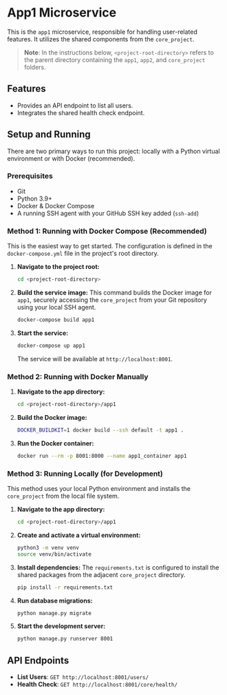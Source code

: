 # App1 Microservice

This is the `app1` microservice, responsible for handling user-related features. It utilizes the shared components from the `core_project`.

> **Note**: In the instructions below, `<project-root-directory>` refers to the parent directory containing the `app1`, `app2`, and `core_project` folders.

## Features

-   Provides an API endpoint to list all users.
-   Integrates the shared health check endpoint.

## Setup and Running

There are two primary ways to run this project: locally with a Python virtual environment or with Docker (recommended).

### Prerequisites

-   Git
-   Python 3.9+
-   Docker & Docker Compose
-   A running SSH agent with your GitHub SSH key added (`ssh-add`)

### Method 1: Running with Docker Compose (Recommended)

This is the easiest way to get started. The configuration is defined in the `docker-compose.yml` file in the project's root directory.

1.  **Navigate to the project root:**
    ```bash
    cd <project-root-directory>
    ```

2.  **Build the service image:**
    This command builds the Docker image for `app1`, securely accessing the `core_project` from your Git repository using your local SSH agent.
    ```bash
    docker-compose build app1
    ```

3.  **Start the service:**
    ```bash
    docker-compose up app1
    ```

    The service will be available at `http://localhost:8001`.

### Method 2: Running with Docker Manually

1.  **Navigate to the app directory:**
    ```bash
    cd <project-root-directory>/app1
    ```

2.  **Build the Docker image:**
    ```bash
    DOCKER_BUILDKIT=1 docker build --ssh default -t app1 .
    ```

3.  **Run the Docker container:**
    ```bash
    docker run --rm -p 8001:8000 --name app1_container app1
    ```

### Method 3: Running Locally (for Development)

This method uses your local Python environment and installs the `core_project` from the local file system.

1.  **Navigate to the app directory:**
    ```bash
    cd <project-root-directory>/app1
    ```

2.  **Create and activate a virtual environment:**
    ```bash
    python3 -m venv venv
    source venv/bin/activate
    ```

3.  **Install dependencies:**
    The `requirements.txt` is configured to install the shared packages from the adjacent `core_project` directory.
    ```bash
    pip install -r requirements.txt
    ```

4.  **Run database migrations:**
    ```bash
    python manage.py migrate
    ```

5.  **Start the development server:**
    ```bash
    python manage.py runserver 8001
    ```

## API Endpoints

-   **List Users**: `GET http://localhost:8001/users/`
-   **Health Check**: `GET http://localhost:8001/core/health/`
